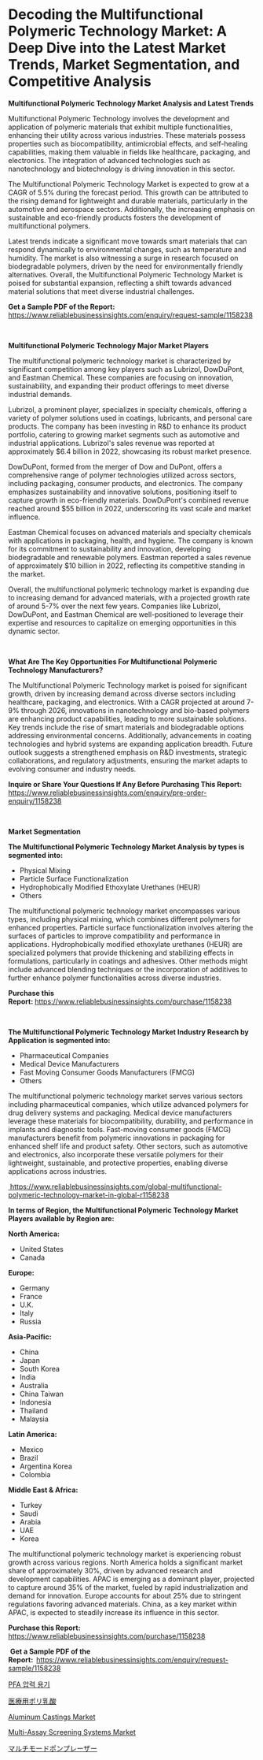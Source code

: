 <p><h1>Decoding the Multifunctional Polymeric Technology Market: A Deep Dive into the Latest Market Trends, Market Segmentation, and Competitive Analysis</h1></p><p><strong>Multifunctional Polymeric Technology Market Analysis and Latest Trends</strong></p>
<p><p>Multifunctional Polymeric Technology involves the development and application of polymeric materials that exhibit multiple functionalities, enhancing their utility across various industries. These materials possess properties such as biocompatibility, antimicrobial effects, and self-healing capabilities, making them valuable in fields like healthcare, packaging, and electronics. The integration of advanced technologies such as nanotechnology and biotechnology is driving innovation in this sector.</p><p>The Multifunctional Polymeric Technology Market is expected to grow at a CAGR of 5.5% during the forecast period. This growth can be attributed to the rising demand for lightweight and durable materials, particularly in the automotive and aerospace sectors. Additionally, the increasing emphasis on sustainable and eco-friendly products fosters the development of multifunctional polymers. </p><p>Latest trends indicate a significant move towards smart materials that can respond dynamically to environmental changes, such as temperature and humidity. The market is also witnessing a surge in research focused on biodegradable polymers, driven by the need for environmentally friendly alternatives. Overall, the Multifunctional Polymeric Technology Market is poised for substantial expansion, reflecting a shift towards advanced material solutions that meet diverse industrial challenges.</p></p>
<p><strong>Get a Sample PDF of the Report:&nbsp;</strong> <a href="https://www.reliablebusinessinsights.com/enquiry/request-sample/1158238">https://www.reliablebusinessinsights.com/enquiry/request-sample/1158238</a></p>
<p>&nbsp;</p>
<p><strong>Multifunctional Polymeric Technology Major Market Players</strong></p>
<p><p>The multifunctional polymeric technology market is characterized by significant competition among key players such as Lubrizol, DowDuPont, and Eastman Chemical. These companies are focusing on innovation, sustainability, and expanding their product offerings to meet diverse industrial demands.</p><p>Lubrizol, a prominent player, specializes in specialty chemicals, offering a variety of polymer solutions used in coatings, lubricants, and personal care products. The company has been investing in R&D to enhance its product portfolio, catering to growing market segments such as automotive and industrial applications. Lubrizol's sales revenue was reported at approximately $6.4 billion in 2022, showcasing its robust market presence.</p><p>DowDuPont, formed from the merger of Dow and DuPont, offers a comprehensive range of polymer technologies utilized across sectors, including packaging, consumer products, and electronics. The company emphasizes sustainability and innovative solutions, positioning itself to capture growth in eco-friendly materials. DowDuPont's combined revenue reached around $55 billion in 2022, underscoring its vast scale and market influence.</p><p>Eastman Chemical focuses on advanced materials and specialty chemicals with applications in packaging, health, and hygiene. The company is known for its commitment to sustainability and innovation, developing biodegradable and renewable polymers. Eastman reported a sales revenue of approximately $10 billion in 2022, reflecting its competitive standing in the market.</p><p>Overall, the multifunctional polymeric technology market is expanding due to increasing demand for advanced materials, with a projected growth rate of around 5-7% over the next few years. Companies like Lubrizol, DowDuPont, and Eastman Chemical are well-positioned to leverage their expertise and resources to capitalize on emerging opportunities in this dynamic sector.</p></p>
<p>&nbsp;</p>
<p><strong>What Are The Key Opportunities For Multifunctional Polymeric Technology Manufacturers?</strong></p>
<p><p>The Multifunctional Polymeric Technology market is poised for significant growth, driven by increasing demand across diverse sectors including healthcare, packaging, and electronics. With a CAGR projected at around 7-9% through 2026, innovations in nanotechnology and bio-based polymers are enhancing product capabilities, leading to more sustainable solutions. Key trends include the rise of smart materials and biodegradable options addressing environmental concerns. Additionally, advancements in coating technologies and hybrid systems are expanding application breadth. Future outlook suggests a strengthened emphasis on R&D investments, strategic collaborations, and regulatory adjustments, ensuring the market adapts to evolving consumer and industry needs.</p></p>
<p><strong>Inquire or Share Your Questions If Any Before Purchasing This Report:</strong> <a href="https://www.reliablebusinessinsights.com/enquiry/pre-order-enquiry/1158238">https://www.reliablebusinessinsights.com/enquiry/pre-order-enquiry/1158238</a></p>
<p>&nbsp;</p>
<p><strong>Market Segmentation</strong></p>
<p><strong>The Multifunctional Polymeric Technology Market Analysis by types is segmented into:</strong></p>
<p><ul><li>Physical Mixing</li><li>Particle Surface Functionalization</li><li>Hydrophobically Modified Ethoxylate Urethanes (HEUR)</li><li>Others</li></ul></p>
<p><p>The multifunctional polymeric technology market encompasses various types, including physical mixing, which combines different polymers for enhanced properties. Particle surface functionalization involves altering the surfaces of particles to improve compatibility and performance in applications. Hydrophobically modified ethoxylate urethanes (HEUR) are specialized polymers that provide thickening and stabilizing effects in formulations, particularly in coatings and adhesives. Other methods might include advanced blending techniques or the incorporation of additives to further enhance polymer functionalities across diverse industries.</p></p>
<p><strong>Purchase this Report:&nbsp;</strong><a href="https://www.reliablebusinessinsights.com/purchase/1158238">https://www.reliablebusinessinsights.com/purchase/1158238</a></p>
<p>&nbsp;</p>
<p><strong>The Multifunctional Polymeric Technology Market Industry Research by Application is segmented into:</strong></p>
<p><ul><li>Pharmaceutical Companies</li><li>Medical Device Manufacturers</li><li>Fast Moving Consumer Goods Manufacturers (FMCG)</li><li>Others</li></ul></p>
<p><p>The multifunctional polymeric technology market serves various sectors including pharmaceutical companies, which utilize advanced polymers for drug delivery systems and packaging. Medical device manufacturers leverage these materials for biocompatibility, durability, and performance in implants and diagnostic tools. Fast-moving consumer goods (FMCG) manufacturers benefit from polymeric innovations in packaging for enhanced shelf life and product safety. Other sectors, such as automotive and electronics, also incorporate these versatile polymers for their lightweight, sustainable, and protective properties, enabling diverse applications across industries.</p></p>
<p><a href="https://www.reliablebusinessinsights.com/global-multifunctional-polymeric-technology-market-in-global-r1158238">&nbsp;https://www.reliablebusinessinsights.com/global-multifunctional-polymeric-technology-market-in-global-r1158238</a></p>
<p><strong>In terms of Region, the Multifunctional Polymeric Technology Market Players available by Region are:</strong></p>
<p>
    <p> <strong> North America: </strong>
        <ul>
            <li>United States</li>
            <li>Canada</li>
        </ul>
        </p> 
    <p> <strong> Europe: </strong>
        <ul>
            <li>Germany</li>
            <li>France</li>
            <li>U.K.</li>
            <li>Italy</li>
            <li>Russia</li>
        </ul>
        </p> 
    <p> <strong> Asia-Pacific: </strong>
        <ul>
            <li>China</li>
            <li>Japan</li>
            <li>South Korea</li>
            <li>India</li>
            <li>Australia</li>
            <li>China Taiwan</li>
            <li>Indonesia</li>
            <li>Thailand</li>
            <li>Malaysia</li>
        </ul>
        </p> 
    <p> <strong> Latin America: </strong>
        <ul>
            <li>Mexico</li>
            <li>Brazil</li>
            <li>Argentina Korea</li>
            <li>Colombia</li>
        </ul>
        </p> 
    <p> <strong> Middle East & Africa: </strong>
        <ul>
            <li>Turkey</li>
            <li>Saudi</li>
            <li>Arabia</li>
            <li>UAE</li>
            <li>Korea</li>
        </ul>
    </p>
    </p>
<p><p>The multifunctional polymeric technology market is experiencing robust growth across various regions. North America holds a significant market share of approximately 30%, driven by advanced research and development capabilities. APAC is emerging as a dominant player, projected to capture around 35% of the market, fueled by rapid industrialization and demand for innovation. Europe accounts for about 25% due to stringent regulations favoring advanced materials. China, as a key market within APAC, is expected to steadily increase its influence in this sector.</p></p>
<p><strong>Purchase this Report: </strong><a href="https://www.reliablebusinessinsights.com/purchase/1158238">https://www.reliablebusinessinsights.com/purchase/1158238</a></p>
<p>&nbsp;<strong>Get a Sample PDF of the Report:&nbsp;&nbsp;</strong><a href="https://www.reliablebusinessinsights.com/enquiry/request-sample/1158238">https://www.reliablebusinessinsights.com/enquiry/request-sample/1158238</a></p>
<p><strong></strong></p>
<p><p><a href="https://medium.com/@alex_holland_/pfa-%EC%95%95%EB%A0%A5-%EC%9A%A9%EA%B8%B0-%EC%82%B0%EC%97%85-%EC%9D%B8%EC%82%AC%EC%9D%B4%ED%8A%B8-%EB%B3%B4%EA%B3%A0%EC%84%9C-pfa-%EC%95%95%EB%A0%A5-%EC%9A%A9%EA%B8%B0-%EC%8B%9C%EC%9E%A5-%ED%8A%B8%EB%A0%8C%EB%93%9C-%EC%9D%91%EC%9A%A9-%EB%B6%84%EC%95%BC-%EB%B0%8F-%EA%B2%BD%EC%9F%81-%ED%99%98%EA%B2%BD-%EB%B6%84%EC%84%9D-2024-2031-bc7392b13216">PFA 압력 용기</a></p><p><a href="https://medium.com/@monserrateklfnsch/medical-polylactic-acid-market-%E3%81%AF-%E3%82%B3%E3%82%B9%E3%83%88%E7%AE%A1%E7%90%86%E3%81%A8%E5%8A%B9%E7%8E%87%E5%90%91%E4%B8%8A%E3%82%92%E5%84%AA%E5%85%88%E3%81%97%E3%81%BE%E3%81%99-%E3%81%95%E3%82%89%E3%81%AB-%E5%A0%B1%E5%91%8A%E6%9B%B8%E3%81%AF%E5%B8%82%E5%A0%B4%E3%81%AE%E9%9C%80%E8%A6%81%E9%9D%A2%E3%81%A8%E4%BE%9B%E7%B5%A6%E9%9D%A2%E3%81%AE%E4%B8%A1%E6%96%B9%E3%82%92%E3%82%AB%E3%83%90%E3%83%BC%E3%81%97%E3%81%A6%E3%81%84%E3%81%BE%E3%81%99-medical-7bbd40105e0e">医療用ポリ乳酸</a></p><p><a href="https://medium.com/@dorisstephens14/how-the-aluminum-castings-market-will-be-evolved-abd25d1b6d31">Aluminum Castings Market</a></p><p><a href="https://github.com/Annahawkins697/Market-Research-Report-List-1/blob/main/multi-assay-screening-systems-market.md">Multi-Assay Screening Systems Market</a></p><p><a href="https://medium.com/@monserrateklfnsch/multimode-pump-laser-market-%E3%81%AF-%E3%82%B3%E3%82%B9%E3%83%88%E7%AE%A1%E7%90%86%E3%81%A8%E5%8A%B9%E7%8E%87%E5%90%91%E4%B8%8A%E3%82%92%E5%84%AA%E5%85%88%E3%81%97%E3%81%BE%E3%81%99-%E3%81%95%E3%82%89%E3%81%AB-%E5%A0%B1%E5%91%8A%E6%9B%B8%E3%81%AF%E5%B8%82%E5%A0%B4%E3%81%AE%E9%9C%80%E8%A6%81%E9%9D%A2%E3%81%A8%E4%BE%9B%E7%B5%A6%E9%9D%A2%E3%81%AE%E4%B8%A1%E6%96%B9%E3%82%92%E3%82%AB%E3%83%90%E3%83%BC%E3%81%97%E3%81%A6%E3%81%84%E3%81%BE%E3%81%99-multimode-pump-4dd3fdc391fa">マルチモードポンプレーザー</a></p></p>